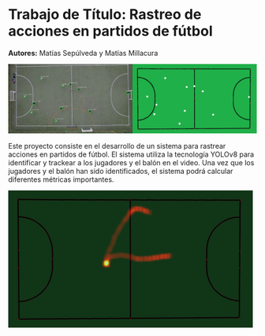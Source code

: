 # Trabajo de Título: Rastreo de acciones en partidos de fútbol

**Autores:** Matías Sepúlveda y Matías Millacura

![Imagen](resultado.png)


Este proyecto consiste en el desarrollo de un sistema para rastrear acciones en partidos de fútbol. El sistema utiliza la tecnología YOLOv8 para identificar y trackear a los jugadores y el balón en el video. Una vez que los jugadores y el balón han sido identificados, el sistema podrá calcular diferentes métricas importantes.



![Imagen](heatmap_plot.png)